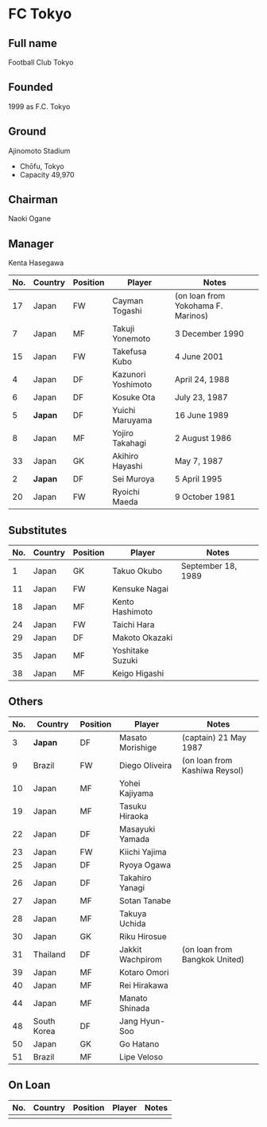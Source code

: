 # FC Tokyo

## Full name	
Football Club Tokyo
## Founded
1999 as F.C. Tokyo
## Ground	
Ajinomoto Stadium
* Chōfu, Tokyo
* Capacity	49,970
## Chairman	
Naoki Ogane
## Manager	
Kenta Hasegawa


| No.| Country | Position | Player | Notes |
| -- | ------- | -------- | ------ | ------ |
| 17		| Japan		| FW		| Cayman Togashi  |(on loan from Yokohama F. Marinos) |
| 7		| Japan		| MF		| Takuji Yonemoto | 3 December 1990 |
| 15		| Japan		| FW		| Takefusa Kubo | 4 June 2001|
| 4		| Japan		| DF		| Kazunori Yoshimoto | April 24, 1988 |
| 6		| Japan		| DF		| Kosuke Ota | July 23, 1987 |
| 5		| **Japan**		| DF		| Yuichi Maruyama | 16 June 1989 |
| 8		| Japan		| MF		| Yojiro Takahagi | 2 August 1986 |
| 33	| 	Japan		| GK		| Akihiro Hayashi | May 7, 1987 |
| 2	 | **Japan**		| DF		| Sei Muroya | 5 April 1995 |
| 20	| 	Japan		| FW		| Ryoichi Maeda | 9 October 1981 |

## Substitutes

| No.| Country | Position | Player | Notes |
| -- | ------- | -------- | ------ | ------ |
| 1	 | Japan	 | GK	| Takuo Okubo | September 18, 1989 |
| 11		| Japan		| FW		| Kensuke Nagai | |
| 18	| 	Japan		| MF		| Kento Hashimoto | |
| 24		| Japan		| FW		| Taichi Hara  | |
| 29	| 	Japan		| DF		| Makoto Okazaki | |
| 35	| 	Japan		| MF		| Yoshitake Suzuki | |
| 38	| 	Japan		| MF		| Keigo Higashi | |


## Others

| No.| Country | Position | Player | Notes |
| -- | ------- | -------- | ------ | ------ |
| 3		| **Japan**		| DF		| Masato Morishige  | (captain) 21 May 1987 |
| 9		| Brazil		| FW		| Diego Oliveira  |(on loan from Kashiwa Reysol) |
| 10		| Japan		| MF		| Yohei Kajiyama | |
| 19	| 	Japan		| MF		| Tasuku Hiraoka | |
| 22	| 	Japan		| DF		| Masayuki Yamada | |
| 23	| 	Japan		| FW		| Kiichi Yajima | |
| 25	| 	Japan		| DF		| Ryoya Ogawa | |
| 26	| 	Japan		| DF		| Takahiro Yanagi | |
| 27	| 	Japan		| MF		| Sotan Tanabe | |
| 28	| 	Japan		| MF		| Takuya Uchida | |
| 30	| 	Japan		| GK		| Riku Hirosue | |
| 31	| 	Thailand	| DF	| Jakkit Wachpirom | (on loan from Bangkok United) |
| 39	| 	Japan		| MF		| Kotaro Omori | |
| 40	| 	Japan		| MF		| Rei Hirakawa | |
| 44	| 	Japan	| MF	|Manato Shinada | |
| 48	| 	South Korea	| DF	|Jang Hyun-Soo | |
| 50	| 	Japan	|GK	|Go Hatano | |
| 51	| 	Brazil	| MF|	Lipe Veloso | |

## On Loan

| No.| Country | Position | Player | Notes |
| -- | ------- | -------- | ------ | ------ |
|   |   |   |   |   |
